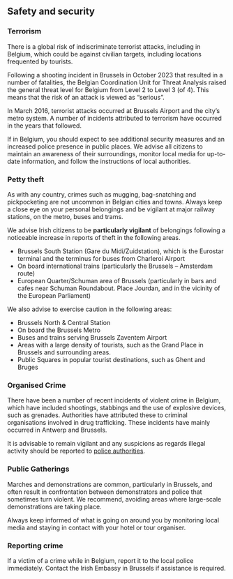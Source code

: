 ## Safety and security

### **Terrorism**

There is a global risk of indiscriminate terrorist attacks, including in Belgium, which could be against civilian targets, including locations frequented by tourists.

Following a shooting incident in Brussels in October 2023 that resulted in a number of fatalities, the Belgian Coordination Unit for Threat Analysis raised the general threat level for Belgium from Level 2 to Level 3 (of 4). This means that the risk of an attack is viewed as “serious”.

In March 2016, terrorist attacks occurred at Brussels Airport and the city’s metro system. A number of incidents attributed to terrorism have occurred in the years that followed.

If in Belgium, you should expect to see additional security measures and an increased police presence in public places. We advise all citizens to maintain an awareness of their surroundings, monitor local media for up-to-date information, and follow the instructions of local authorities.

### **Petty theft**

As with any country, crimes such as mugging, bag-snatching and pickpocketing are not uncommon in Belgian cities and towns. Always keep a close eye on your personal belongings and be vigilant at major railway stations, on the metro, buses and trams.

We advise Irish citizens to be **particularly vigilant** of belongings following a noticeable increase in reports of theft in the following areas.

* Brussels South Station (Gare du Midi/Zuidstation), which is the Eurostar terminal and the terminus for buses from Charleroi Airport
* On board international trains (particularly the Brussels – Amsterdam route)
* European Quarter/Schuman area of Brussels (particularly in bars and cafes near Schuman Roundabout. Place Jourdan, and in the vicinity of the European Parliament)

We also advise to exercise caution in the following areas:

* Brussels North & Central Station
* On board the Brussels Metro
* Buses and trains serving Brussels Zaventem Airport
* Areas with a large density of tourists, such as the Grand Place in Brussels and surrounding areas.
* Public Squares in popular tourist destinations, such as Ghent and Bruges

### **Organised Crime**

There have been a number of recent incidents of violent crime in Belgium, which have included shootings, stabbings and the use of explosive devices, such as grenades. Authorities have attributed these to criminal organisations involved in drug trafficking. These incidents have mainly occurred in Antwerp and Brussels.

It is advisable to remain vigilant and any suspicions as regards illegal activity should be reported to [police authorities](https://www.police.be/en).

### **Public Gatherings**

Marches and demonstrations are common, particularly in Brussels, and often result in confrontation between demonstrators and police that sometimes turn violent. We recommend, avoiding areas where large-scale demonstrations are taking place.

Always keep informed of what is going on around you by monitoring local media and staying in contact with your hotel or tour organiser.

### **Reporting crime**

If a victim of a crime while in Belgium, report it to the local police immediately. Contact the Irish Embassy in Brussels if assistance is required.